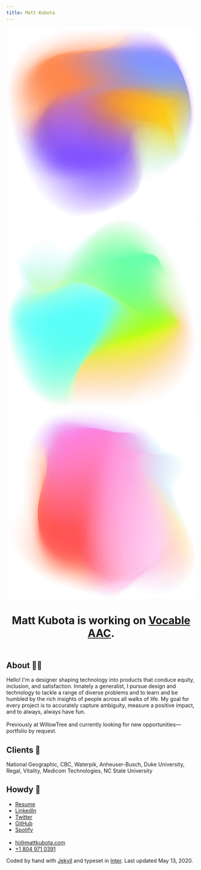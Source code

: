 ```yaml
---
title: Matt Kubota
---
```


<div class="gradient-wrap">
  <img src="/assets/images/gradient-1.png" aria-hidden="true" class="gradient-1">
  <img src="/assets/images/gradient-2.png" aria-hidden="true" loading="lazy" class="gradient-2">
  <img src="/assets/images/gradient-3.png" aria-hidden="true" loading="lazy" class="gradient-3">
</div>
<main class="grid">
  <header class="item-1">
    <h1>Matt Kubota is working on <a href="https://vocable.app">Vocable AAC</a>.</h1>
  </header>
  <section class="item-2">
    <h2>About <span aria-hidden="true">✌🏼</span></h2>
    <p>Hello! I'm a designer shaping technology into products that conduce equity, inclusion, and satisfaction. Innately a generalist, I pursue design and technology to tackle a range of diverse problems and to learn and be humbled by the rich insights of people across all walks of life. My goal for every project is to accurately capture ambiguity, measure a positive impact, and to always, always have fun.
    <br>
    <br>
    Previously at WillowTree and currently looking for new opportunities—portfolio by request.</p>
  </section>
  <section class="item-3">
    <h2>Clients <span aria-hidden="true">🧠</span></h2>
    <p>National Geographic, CBC, Waterpik, Anheuser-Busch, Duke University, Regal, Vitality, Medicom Technologies, NC State University</p>
  </section>
  <section class="item-4">
    <h2>Howdy <span aria-hidden="true">🤠</span></h2>
    <ul>
      <li><a href="https://mattkubota.com/assets/files/resume.pdf" aria-label="PDF Resume">Resume</a></li>
      <li><a href="https://www.linkedin.com/in/mattkubota/" aria-label="LinkedIn Profile">LinkedIn</a></li>
      <li><a href="https://twitter.com/mattkubota" aria-label="Twitter Profile">Twitter</a></li>
      <li><a href="https://github.com/mattkubota" aria-label="GitHub Profile">GitHub</a></li>
      <li><a href="https://open.spotify.com/playlist/2mv9IzC6od9rSVMfnPQl87?si=Drkmw4mhRpeEd27yunwbxw" aria-label="Spotify Playlist">Spotify</a></li>
      <br>
      <li><a href="mailto:hi@mattkubota.com">hi@mattkubota.com</a></li>
      <li><a href="tel:+1-804-971-0391">+1 804 971 0391</a></li>
    </ul>
  </section>
  <footer class="item-5">
    <p>Coded by hand with <a href="https://jekyllrb.com/">Jekyll</a> and typeset in <a href="https://rsms.me/inter/">Inter</a>. Last updated May 13, 2020.</p>
    <!-- {% for item in site.data.navigation %}
      <a href="{{ item.link }}" {% if page.url == item.link %}class="current"{% endif %}>
        {{ item.name }}
      </a>
    {% endfor %} -->
  </footer>
</main>